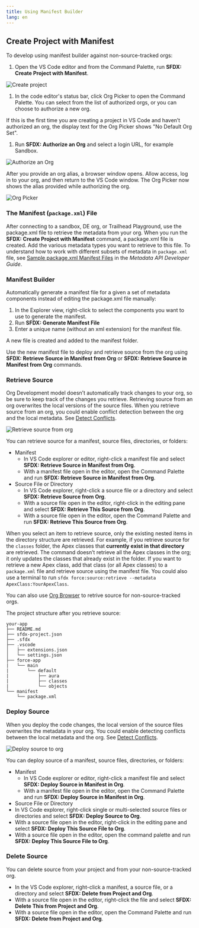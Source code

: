 ```yaml
---
title: Using Manifest Builder
lang: en
---
```


## Create Project with Manifest

To develop using manifest builder against non-source-tracked orgs:

1. Open the VS Code editor and from the Command Palette, run **SFDX: Create Project with Manifest**.

![Create project](./images/create-project-with-manifest.png)

1. In the code editor's status bar, click Org Picker to open the Command Palette. You can select from the list of authorized orgs, or you can choose to authorize a new org.

If this is the first time you are creating a project in VS Code and haven’t authorized an org, the display text for the Org Picker shows "No Default Org Set".

1. Run **SFDX: Authorize an Org** and select a login URL, for example Sandbox.

![Authorize an Org](./images/authorize-org-command.png)

After you provide an org alias, a browser window opens. Allow access, log in to your org, and then return to the VS Code window. The Org Picker now shows the alias provided while authorizing the org.

![Org Picker](./images/org-picker.png)

### The Manifest (`package.xml`) File

After connecting to a sandbox, DE org, or Trailhead Playground, use the package.xml file to retrieve the metadata from your org. When you run the **SFDX: Create Project with Manifest** command, a package.xml file is created. Add the various metadata types you want to retrieve to this file. To understand how to work with different subsets of metadata in `package.xml` file, see [Sample package.xml Manifest Files](https://developer.salesforce.com/docs/atlas.en-us.api_meta.meta/api_meta/manifest_samples.htm) in the _Metadata API Developer Guide_.

### Manifest Builder
Automatically generate a manifest file for a given a set of metadata components instead of editing the package.xml file manually: 
1.  In the Explorer view, right-click to select the components you want to use to generate the manifest.
2. Run **SFDX: Generate Manifest File**
3. Enter a unique name (without an xml extension) for the manifest file. 

A new file is created and added to the manifest folder.
   
Use the new manifest file to deploy and retrieve source from the org using **SFDX: Retrieve Source in Manifest from Org** or **SFDX: Retrieve Source in Manifest from Org** commands. 


### Retrieve Source

Org Development model doesn’t automatically track changes to your org, so be sure to keep track of the changes you retrieve. Retrieving source from an org overwrites the local versions of the source files. When you retrieve source from an org, you could enable conflict detection between the org and the local metadata. See [Detect Conflicts](./en/user-guide/detect-conflicts).

![Retrieve source from org](./images/retrieve-source-from-org.png)

You can retrieve source for a manifest, source files, directories, or folders:

- Manifest
  - In VS Code explorer or editor, right-click a manifest file and select **SFDX: Retrieve Source in Manifest from Org**.
  - With a manifest file open in the editor, open the Command Palette and run **SFDX: Retrieve Source in Manifest from Org**.
- Source File or Directory
  - In VS Code explorer, right-click a source file or a directory and select **SFDX: Retrieve Source from Org**.
  - With a source file open in the editor, right-click in the editing pane and select **SFDX: Retrieve This Source from Org**.
  - With a source file open in the editor, open the Command Palette and run **SFDX: Retrieve This Source from Org**.

When you select an item to retrieve source, only the existing nested items in the directory structure are retrieved. For example, if you retrieve source for the `classes` folder, the Apex classes that **currently exist in that directory** are retrieved. The command doesn’t retrieve all the Apex classes in the org; it only updates the classes that already exist in the folder. If you want to retrieve a new Apex class, add that class (or all Apex classes) to a `package.xml` file and retrieve source using the manifest file. You could also use a terminal to run `sfdx force:source:retrieve --metadata ApexClass:YourApexClass`.

You can also use [Org Browser](./en/user-guide/development-models/#create-project-and-use-org-browser) to retrive source for non-source-tracked orgs.

The project structure after you retrieve source:

```text
your-app
├── README.md
├── sfdx-project.json
├── .sfdx
├── .vscode
│   ├── extensions.json
│   └── settings.json
├── force-app
|   └── main
|       └── default
|           ├── aura
|           ├── classes
|           └── objects
└── manifest
    └── package.xml
```

### Deploy Source

When you deploy the code changes, the local version of the source files overwrites the metadata in your org. You could enable detecting conflicts between the local metadata and the org. See [Detect Conflicts](./en/user-guide/detect-conflicts).

![Deploy source to org](./images/deploy-source-to-org.png)

You can deploy source of a manifest, source files, directories, or folders:

- Manifest
  - In VS Code explorer or editor, right-click a manifest file and select **SFDX: Deploy Source in Manifest in Org**.
  - With a manifest file open in the editor, open the Command Palette and run **SFDX: Deploy Source in Manifest in Org**.
- Source File or Directory
- In VS Code explorer, right-click single or multi-selected source files or directories and select **SFDX: Deploy Source to Org**.
- With a source file open in the editor, right-click in the editing pane and select **SFDX: Deploy This Source File to Org**.
- With a source file open in the editor, open the command palette and run **SFDX: Deploy This Source File to Org**.

### Delete Source

You can delete source from your project and from your non-source-tracked org.

- In the VS Code explorer, right-click a manifest, a source file, or a directory and select **SFDX: Delete from Project and Org**.
- With a source file open in the editor, right-click the file and select **SFDX: Delete This from Project and Org**.
- With a source file open in the editor, open the Command Palette and run **SFDX: Delete from Project and Org**.